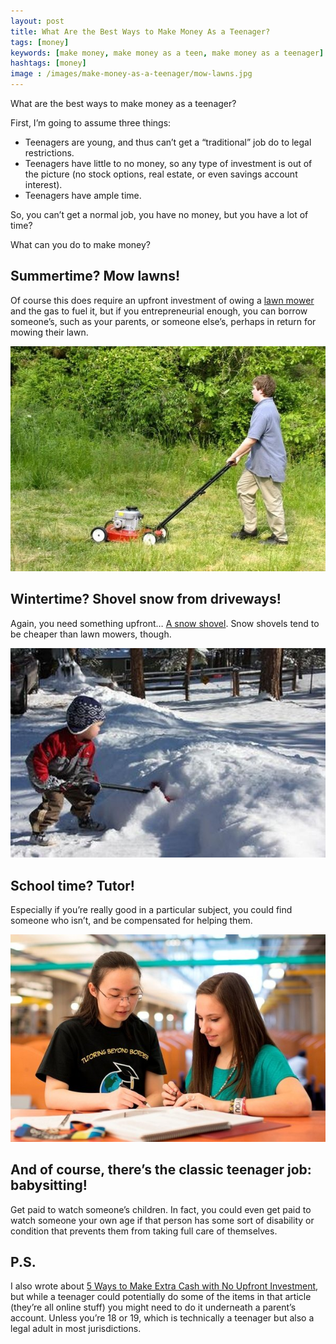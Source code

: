 ```yaml
---
layout: post
title: What Are the Best Ways to Make Money As a Teenager?
tags: [money]
keywords: [make money, make money as a teen, make money as a teenager]
hashtags: [money]
image : /images/make-money-as-a-teenager/mow-lawns.jpg
---
```


What are the best ways to make money as a teenager?

First, I’m going to assume three things:

* Teenagers are young, and thus can’t get a “traditional” job do to legal restrictions.
* Teenagers have little to no money, so any type of investment is out of the picture (no stock options, real estate, or even savings account interest).
* Teenagers have ample time.

So, you can’t get a normal job, you have no money, but you have a lot of time?

What can you do to make money?

## Summertime? Mow lawns!

Of course this does require an upfront investment of owing a [lawn mower](https://www.homedepot.com/p/308038119) and the gas to fuel it, but if you entrepreneurial enough, you can borrow someone’s, such as your parents, or someone else’s, perhaps in return for mowing their lawn.

![Mow lawns.](/images/make-money-as-a-teenager/mow-lawns.jpg)

## Wintertime? Shovel snow from driveways!

Again, you need something upfront… [A snow shovel](https://www.homedepot.com/p/203650548). Snow shovels tend to be cheaper than lawn mowers, though.

![Shovel snow.](/images/make-money-as-a-teenager/shovel-snow.jpg)

## School time? Tutor!

Especially if you’re really good in a particular subject, you could find someone who isn’t, and be compensated for helping them.

![Tutoring](/images/make-money-as-a-teenager/tutor.jpg)

## And of course, there’s the classic teenager job: babysitting!

Get paid to watch someone’s children. In fact, you could even get paid to watch someone your own age if that person has some sort of disability or condition that prevents them from taking full care of themselves.

## P.S.

I also wrote about [5 Ways to Make Extra Cash with No Upfront Investment](https://hendrixjoseph.github.io/5-ways-to-make-extra-cash-with-no-upfront-investment/), but while a teenager could potentially do some of the items in that article (they’re all online stuff) you might need to do it underneath a parent’s account. Unless you’re 18 or 19, which is technically a teenager but also a legal adult in most jurisdictions.
